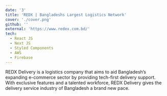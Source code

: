 ```yaml
---
date: '3'
title: 'REDX | Bangladeshs Largest Logistics Network'
cover: './cover.png'
github: ''
external: 'https://www.redex.com.bd/'
tech:
  - React JS
  - Next JS
  - Styled Components
  - AWS
  - Firebase
---
```


REDX Delivery is a logistics company that aims to aid Bangladesh’s expanding e-commerce sector by providing tech-first delivery support. With exclusive features and a talented workforce, REDX Delivery gives the delivery service industry of Bangladesh a brand new pace.
